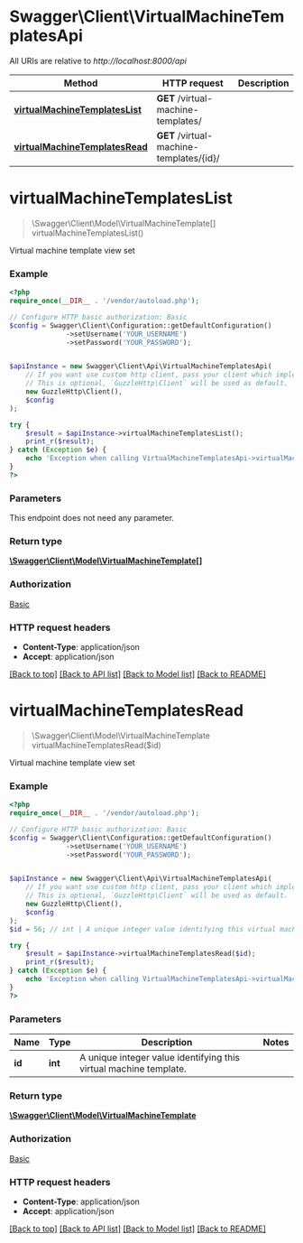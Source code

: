 # Swagger\Client\VirtualMachineTemplatesApi

All URIs are relative to *http://localhost:8000/api*

Method | HTTP request | Description
------------- | ------------- | -------------
[**virtualMachineTemplatesList**](VirtualMachineTemplatesApi.md#virtualMachineTemplatesList) | **GET** /virtual-machine-templates/ | 
[**virtualMachineTemplatesRead**](VirtualMachineTemplatesApi.md#virtualMachineTemplatesRead) | **GET** /virtual-machine-templates/{id}/ | 


# **virtualMachineTemplatesList**
> \Swagger\Client\Model\VirtualMachineTemplate[] virtualMachineTemplatesList()



Virtual machine template view set

### Example
```php
<?php
require_once(__DIR__ . '/vendor/autoload.php');

// Configure HTTP basic authorization: Basic
$config = Swagger\Client\Configuration::getDefaultConfiguration()
              ->setUsername('YOUR_USERNAME')
              ->setPassword('YOUR_PASSWORD');


$apiInstance = new Swagger\Client\Api\VirtualMachineTemplatesApi(
    // If you want use custom http client, pass your client which implements `GuzzleHttp\ClientInterface`.
    // This is optional, `GuzzleHttp\Client` will be used as default.
    new GuzzleHttp\Client(),
    $config
);

try {
    $result = $apiInstance->virtualMachineTemplatesList();
    print_r($result);
} catch (Exception $e) {
    echo 'Exception when calling VirtualMachineTemplatesApi->virtualMachineTemplatesList: ', $e->getMessage(), PHP_EOL;
}
?>
```

### Parameters
This endpoint does not need any parameter.

### Return type

[**\Swagger\Client\Model\VirtualMachineTemplate[]**](../Model/VirtualMachineTemplate.md)

### Authorization

[Basic](../../README.md#Basic)

### HTTP request headers

 - **Content-Type**: application/json
 - **Accept**: application/json

[[Back to top]](#) [[Back to API list]](../../README.md#documentation-for-api-endpoints) [[Back to Model list]](../../README.md#documentation-for-models) [[Back to README]](../../README.md)

# **virtualMachineTemplatesRead**
> \Swagger\Client\Model\VirtualMachineTemplate virtualMachineTemplatesRead($id)



Virtual machine template view set

### Example
```php
<?php
require_once(__DIR__ . '/vendor/autoload.php');

// Configure HTTP basic authorization: Basic
$config = Swagger\Client\Configuration::getDefaultConfiguration()
              ->setUsername('YOUR_USERNAME')
              ->setPassword('YOUR_PASSWORD');


$apiInstance = new Swagger\Client\Api\VirtualMachineTemplatesApi(
    // If you want use custom http client, pass your client which implements `GuzzleHttp\ClientInterface`.
    // This is optional, `GuzzleHttp\Client` will be used as default.
    new GuzzleHttp\Client(),
    $config
);
$id = 56; // int | A unique integer value identifying this virtual machine template.

try {
    $result = $apiInstance->virtualMachineTemplatesRead($id);
    print_r($result);
} catch (Exception $e) {
    echo 'Exception when calling VirtualMachineTemplatesApi->virtualMachineTemplatesRead: ', $e->getMessage(), PHP_EOL;
}
?>
```

### Parameters

Name | Type | Description  | Notes
------------- | ------------- | ------------- | -------------
 **id** | **int**| A unique integer value identifying this virtual machine template. |

### Return type

[**\Swagger\Client\Model\VirtualMachineTemplate**](../Model/VirtualMachineTemplate.md)

### Authorization

[Basic](../../README.md#Basic)

### HTTP request headers

 - **Content-Type**: application/json
 - **Accept**: application/json

[[Back to top]](#) [[Back to API list]](../../README.md#documentation-for-api-endpoints) [[Back to Model list]](../../README.md#documentation-for-models) [[Back to README]](../../README.md)

